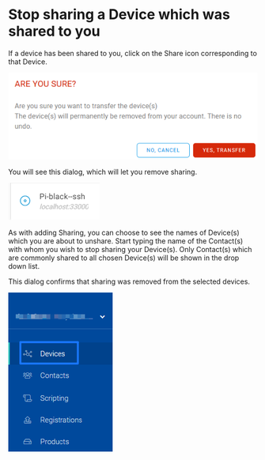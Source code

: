 # Stop sharing a Device which was shared to you

If a device has been shared to you, click on the Share icon corresponding to that Device.  

![](../../.gitbook/assets/image%20%2883%29.png)

You will see this dialog, which will let you remove sharing.

![](../../.gitbook/assets/image%20%28267%29.png)

As with adding Sharing, you can choose to see the names of Device\(s\) which you are about to unshare.  Start typing the name of the Contact\(s\) with whom you wish to stop sharing your Device\(s\).  Only Contact\(s\) which are commonly shared to all chosen Device\(s\) will be shown in the drop down list.

This dialog confirms that sharing was removed from the selected devices.

![](../../.gitbook/assets/image%20%28379%29.png)

